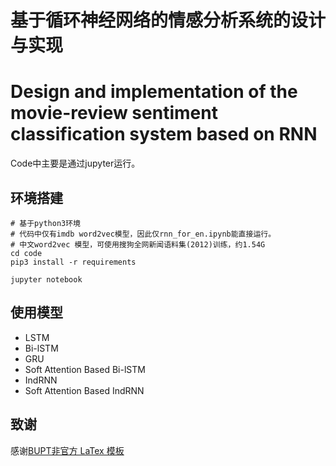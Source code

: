# 基于循环神经网络的情感分析系统的设计与实现
# Design and implementation of the movie-review sentiment classification system based on RNN

Code中主要是通过jupyter运行。

## 环境搭建
```
# 基于python3环境
# 代码中仅有imdb word2vec模型，因此仅rnn_for_en.ipynb能直接运行。
# 中文word2vec 模型，可使用搜狗全网新闻语料集(2012)训练，约1.54G
cd code
pip3 install -r requirements

jupyter notebook
```

## 使用模型
* LSTM
* Bi-lSTM
* GRU
* Soft Attention Based Bi-lSTM
* IndRNN
* Soft Attention Based IndRNN



## 致谢

感谢[BUPT非官方 LaTex 模板](https://github.com/sqyx008/BUPTBachelorThesis)
